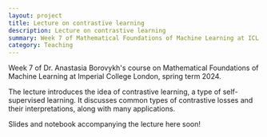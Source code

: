 ```yaml
---
layout: project
title: Lecture on contrastive learning
description: Lecture on contrastive learning
summary: Week 7 of Mathematical Foundations of Machine Learning at ICL
category: Teaching
---
```


Week 7 of Dr. Anastasia Borovykh's course on Mathematical Foundations of Machine Learning at Imperial College London, spring term 2024. 

The lecture introduces the idea of contrastive learning, a type of self-supervised learning.
It discusses common types of contrastive losses and their interpretations, along with many applications.

Slides and notebook accompanying the lecture here soon!